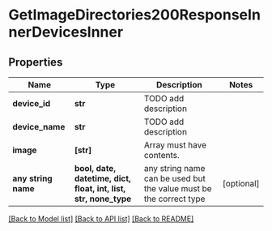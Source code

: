 # GetImageDirectories200ResponseInnerDevicesInner


## Properties
Name | Type | Description | Notes
------------ | ------------- | ------------- | -------------
**device_id** | **str** | TODO add description | 
**device_name** | **str** | TODO add description | 
**image** | **[str]** | Array must have contents. | 
**any string name** | **bool, date, datetime, dict, float, int, list, str, none_type** | any string name can be used but the value must be the correct type | [optional]

[[Back to Model list]](../README.md#documentation-for-models) [[Back to API list]](../README.md#documentation-for-api-endpoints) [[Back to README]](../README.md)


